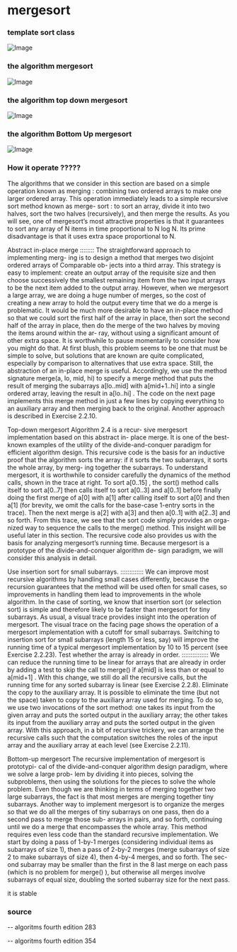 # mergesort

### template sort class

![Image](img/templatesortclass.png "template sort class image")

### the algorithm mergesort

![Image](img/mergesort.png "mergesort image")


### the algorithm top down mergesort

![Image](img/TopDownmergesort.png "Top Down mergesort image")


### the algorithm Bottom Up mergesort

![Image](img/bOTTONuPmergesort.png "bOTTOM uP mergesort image")

### How it operate ?????

The algorithms that we consider in this section are based on a simple operation
known as merging : combining two ordered arrays to make one larger ordered array.
This operation immediately leads to a simple recursive sort method known as merge-
sort : to sort an array, divide it into two halves, sort the two halves (recursively), and
then merge the results. As you will see, one of mergesort’s most attractive properties is
that it guarantees to sort any array of N items in time proportional to N log N. Its prime
disadvantage is that it uses extra space proportional to N.

Abstract in-place merge :::::::: The straightforward approach to implementing merg-
ing is to design a method that merges two disjoint ordered arrays of Comparable ob-
jects into a third array. This strategy is easy to implement: create an output array of the
requisite size and then choose successively the smallest remaining item from the two
input arrays to be the next item added to the output array.
However, when we mergesort a large array, we are doing a huge number of merges,
so the cost of creating a new array to hold the output every time that we do a merge is
problematic. It would be much more desirable to have an in-place method so that we
could sort the first half of the array in place, then sort the second half of the array in
place, then do the merge of the two halves by moving the items around within the ar-
ray, without using a significant amount of other extra space. It is worthwhile to pause
momentarily to consider how you might do that. At first blush, this problem seems to
be one that must be simple to solve, but solutions that are known are quite complicated,
especially by comparison to alternatives that use extra space.
Still, the abstraction of an in-place merge is useful. Accordingly, we use the method
signature merge(a, lo, mid, hi) to specify a merge method that puts the result of
merging the subarrays a[lo..mid] with a[mid+1..hi] into a single ordered array,
leaving the result in a[lo..hi] . The code on the next page implements this merge
method in just a few lines by copying everything to an auxiliary array and then merging
back to the original. Another approach is described in Exercise 2.2.10.

Top-down mergesort
Algorithm 2.4 is a recur-
sive mergesort implementation based on this abstract in-
place merge. It is one of the best-known examples of the
utility of the divide-and-conquer paradigm for efficient
algorithm design. This recursive code is the basis for an
inductive proof that the algorithm sorts the array: if it
sorts the two subarrays, it sorts the whole array, by merg-
ing together the subarrays.
To understand mergesort, it is worthwhile to consider
carefully the dynamics of the method calls, shown in the
trace at right. To sort a[0..15] , the sort() method calls
itself to sort a[0..7] then calls itself to sort a[0..3]
and a[0..1] before finally doing the first merge of a[0]
with a[1] after calling itself to sort a[0] and then a[1]
(for brevity, we omit the calls for the base-case 1-entry
sorts in the trace). Then the next merge is a[2] with a[3]
and then a[0..1] with a[2..3] and so forth. From this
trace, we see that the sort code simply provides an orga-
nized way to sequence the calls to the merge() method.
This insight will be useful later in this section.
The recursive code also provides us with the basis for
analyzing mergesort’s running time. Because mergesort
is a prototype of the divide-and-conquer algorithm de-
sign paradigm, we will consider this analysis in detail.


Use insertion sort for small subarrays. ::::::::::::: We can improve most recursive algorithms by
handling small cases differently, because the recursion guarantees that the method will
be used often for small cases, so improvements in handling them lead to improvements
in the whole algorithm. In the case of sorting, we know that insertion sort (or selection
sort) is simple and therefore likely to be faster than mergesort for tiny subarrays. As
usual, a visual trace provides insight into the operation of mergesort. The visual trace
on the facing page shows the operation of a mergesort implementation with a cutoff
for small subarrays. Switching to insertion sort for small subarrays (length 15 or less,
say) will improve the running time of a typical mergesort implementation by 10 to 15
percent (see Exercise 2.2.23).
Test whether the array is already in order. ::::::::::::::: We can reduce the running time to be
linear for arrays that are already in order by adding a test to skip the call to merge() if
a[mid] is less than or equal to a[mid+1] . With this change, we still do all the recursive
calls, but the running time for any sorted subarray is linear (see Exercise 2.2.8).
Eliminate the copy to the auxiliary array. It is possible to eliminate the time (but not
the space) taken to copy to the auxiliary array used for merging. To do so, we use two
invocations of the sort method: one takes its input from the given array and puts the
sorted output in the auxiliary array; the other takes its input from the auxiliary array
and puts the sorted output in the given array. With this approach, in a bit of recursive
trickery, we can arrange the recursive calls such that the computation switches the roles
of the input array and the auxiliary array at each level (see Exercise 2.2.11).


 Bottom-up mergesort The recursive implementation of mergesort is prototypi-
cal of the divide-and-conquer algorithm design paradigm, where we solve a large prob-
lem by dividing it into pieces, solving the subproblems, then using the solutions for the
pieces to solve the whole problem. Even though we are thinking in terms of merging
together two large subarrays, the fact is that most merges are merging together tiny
subarrays. Another way to implement mergesort is to organize the merges so that we do
all the merges of tiny subarrays on one pass, then do a second pass to merge those sub-
arrays in pairs, and so forth, continuing until we do a merge that encompasses the whole array. This
method requires even less code than the standard recursive implementation. We start by doing a pass
of 1-by-1 merges (considering individual items as subarrays of size 1), then a pass of 2-by-2 merges
(merge subarrays of size 2 to make subarrays of size 4), then 4-by-4 merges, and so forth. The sec-
ond subarray may be smaller than the first in the 8 last merge on each pass (which is no problem for
merge() ), but otherwise all merges involve subarrays of equal size, doubling the sorted subarray size
for the next pass.

it is stable

### source

-- algoritms fourth edition 283

-- algoritms fourth edition 354